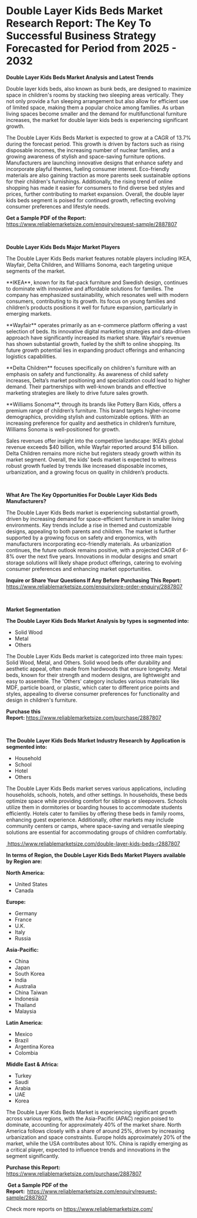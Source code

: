 <p><h1>Double Layer Kids Beds Market Research Report: The Key To Successful Business Strategy Forecasted for Period from 2025 - 2032</h1></p><p><strong>Double Layer Kids Beds Market Analysis and Latest Trends</strong></p>
<p><p>Double layer kids beds, also known as bunk beds, are designed to maximize space in children's rooms by stacking two sleeping areas vertically. They not only provide a fun sleeping arrangement but also allow for efficient use of limited space, making them a popular choice among families. As urban living spaces become smaller and the demand for multifunctional furniture increases, the market for double layer kids beds is experiencing significant growth.</p><p>The Double Layer Kids Beds Market is expected to grow at a CAGR of 13.7% during the forecast period. This growth is driven by factors such as rising disposable incomes, the increasing number of nuclear families, and a growing awareness of stylish and space-saving furniture options. Manufacturers are launching innovative designs that enhance safety and incorporate playful themes, fueling consumer interest. Eco-friendly materials are also gaining traction as more parents seek sustainable options for their children's furnishings. Additionally, the rising trend of online shopping has made it easier for consumers to find diverse bed styles and prices, further contributing to market expansion. Overall, the double layer kids beds segment is poised for continued growth, reflecting evolving consumer preferences and lifestyle needs.</p></p>
<p><strong>Get a Sample PDF of the Report:&nbsp;</strong> <a href="https://www.reliablemarketsize.com/enquiry/request-sample/2887807?utm_campaign=3178&utm_medium=2&utm_source=Github&utm_content=ia&utm_term=14032025&utm_id=double-layer-kids-beds">https://www.reliablemarketsize.com/enquiry/request-sample/2887807</a></p>
<p>&nbsp;</p>
<p><strong>Double Layer Kids Beds Major Market Players</strong></p>
<p><p>The Double Layer Kids Beds market features notable players including IKEA, Wayfair, Delta Children, and Williams Sonoma, each targeting unique segments of the market. </p><p>**IKEA**, known for its flat-pack furniture and Swedish design, continues to dominate with innovative and affordable solutions for families. The company has emphasized sustainability, which resonates well with modern consumers, contributing to its growth. Its focus on young families and children’s products positions it well for future expansion, particularly in emerging markets.</p><p>**Wayfair** operates primarily as an e-commerce platform offering a vast selection of beds. Its innovative digital marketing strategies and data-driven approach have significantly increased its market share. Wayfair's revenue has shown substantial growth, fueled by the shift to online shopping. Its future growth potential lies in expanding product offerings and enhancing logistics capabilities.</p><p>**Delta Children** focuses specifically on children's furniture with an emphasis on safety and functionality. As awareness of child safety increases, Delta’s market positioning and specialization could lead to higher demand. Their partnerships with well-known brands and effective marketing strategies are likely to drive future sales growth.</p><p>**Williams Sonoma**, through its brands like Pottery Barn Kids, offers a premium range of children’s furniture. This brand targets higher-income demographics, providing stylish and customizable options. With an increasing preference for quality and aesthetics in children’s furniture, Williams Sonoma is well-positioned for growth.</p><p>Sales revenues offer insight into the competitive landscape: IKEA’s global revenue exceeds $40 billion, while Wayfair reported around $14 billion. Delta Children remains more niche but registers steady growth within its market segment. Overall, the kids' beds market is expected to witness robust growth fueled by trends like increased disposable incomes, urbanization, and a growing focus on quality in children’s products.</p></p>
<p>&nbsp;</p>
<p><strong>What Are The Key Opportunities For Double Layer Kids Beds Manufacturers?</strong></p>
<p><p>The Double Layer Kids Beds market is experiencing substantial growth, driven by increasing demand for space-efficient furniture in smaller living environments. Key trends include a rise in themed and customizable designs, appealing to both parents and children. The market is further supported by a growing focus on safety and ergonomics, with manufacturers incorporating eco-friendly materials. As urbanization continues, the future outlook remains positive, with a projected CAGR of 6-8% over the next five years. Innovations in modular designs and smart storage solutions will likely shape product offerings, catering to evolving consumer preferences and enhancing market opportunities.</p></p>
<p><strong>Inquire or Share Your Questions If Any Before Purchasing This Report:</strong> <a href="https://www.reliablemarketsize.com/enquiry/pre-order-enquiry/2887807?utm_campaign=3178&utm_medium=2&utm_source=Github&utm_content=ia&utm_term=14032025&utm_id=double-layer-kids-beds">https://www.reliablemarketsize.com/enquiry/pre-order-enquiry/2887807</a></p>
<p>&nbsp;</p>
<p><strong>Market Segmentation</strong></p>
<p><strong>The Double Layer Kids Beds Market Analysis by types is segmented into:</strong></p>
<p><ul><li>Solid Wood</li><li>Metal</li><li>Others</li></ul></p>
<p><p>The Double Layer Kids Beds market is categorized into three main types: Solid Wood, Metal, and Others. Solid wood beds offer durability and aesthetic appeal, often made from hardwoods that ensure longevity. Metal beds, known for their strength and modern designs, are lightweight and easy to assemble. The 'Others' category includes various materials like MDF, particle board, or plastic, which cater to different price points and styles, appealing to diverse consumer preferences for functionality and design in children's furniture.</p></p>
<p><strong>Purchase this Report:&nbsp;</strong><a href="https://www.reliablemarketsize.com/purchase/2887807?utm_campaign=3178&utm_medium=2&utm_source=Github&utm_content=ia&utm_term=14032025&utm_id=double-layer-kids-beds">https://www.reliablemarketsize.com/purchase/2887807</a></p>
<p>&nbsp;</p>
<p><strong>The Double Layer Kids Beds Market Industry Research by Application is segmented into:</strong></p>
<p><ul><li>Household</li><li>School</li><li>Hotel</li><li>Others</li></ul></p>
<p><p>The Double Layer Kids Beds market serves various applications, including households, schools, hotels, and other settings. In households, these beds optimize space while providing comfort for siblings or sleepovers. Schools utilize them in dormitories or boarding houses to accommodate students efficiently. Hotels cater to families by offering these beds in family rooms, enhancing guest experience. Additionally, other markets may include community centers or camps, where space-saving and versatile sleeping solutions are essential for accommodating groups of children comfortably.</p></p>
<p><a href="https://www.reliablemarketsize.com/double-layer-kids-beds-r2887807?utm_campaign=3178&utm_medium=2&utm_source=Github&utm_content=ia&utm_term=14032025&utm_id=double-layer-kids-beds">&nbsp;https://www.reliablemarketsize.com/double-layer-kids-beds-r2887807</a></p>
<p><strong>In terms of Region, the Double Layer Kids Beds Market Players available by Region are:</strong></p>
<p>
    <p> <strong> North America: </strong>
        <ul>
            <li>United States</li>
            <li>Canada</li>
        </ul>
        </p> 
    <p> <strong> Europe: </strong>
        <ul>
            <li>Germany</li>
            <li>France</li>
            <li>U.K.</li>
            <li>Italy</li>
            <li>Russia</li>
        </ul>
        </p> 
    <p> <strong> Asia-Pacific: </strong>
        <ul>
            <li>China</li>
            <li>Japan</li>
            <li>South Korea</li>
            <li>India</li>
            <li>Australia</li>
            <li>China Taiwan</li>
            <li>Indonesia</li>
            <li>Thailand</li>
            <li>Malaysia</li>
        </ul>
        </p> 
    <p> <strong> Latin America: </strong>
        <ul>
            <li>Mexico</li>
            <li>Brazil</li>
            <li>Argentina Korea</li>
            <li>Colombia</li>
        </ul>
        </p> 
    <p> <strong> Middle East & Africa: </strong>
        <ul>
            <li>Turkey</li>
            <li>Saudi</li>
            <li>Arabia</li>
            <li>UAE</li>
            <li>Korea</li>
        </ul>
    </p>
    </p>
<p><p>The Double Layer Kids Beds Market is experiencing significant growth across various regions, with the Asia-Pacific (APAC) region poised to dominate, accounting for approximately 40% of the market share. North America follows closely with a share of around 25%, driven by increasing urbanization and space constraints. Europe holds approximately 20% of the market, while the USA contributes about 10%. China is rapidly emerging as a critical player, expected to influence trends and innovations in the segment significantly.</p></p>
<p><strong>Purchase this Report: </strong><a href="https://www.reliablemarketsize.com/purchase/2887807?utm_campaign=3178&utm_medium=2&utm_source=Github&utm_content=ia&utm_term=14032025&utm_id=double-layer-kids-beds">https://www.reliablemarketsize.com/purchase/2887807</a></p>
<p>&nbsp;<strong>Get a Sample PDF of the Report:&nbsp;&nbsp;</strong><a href="https://www.reliablemarketsize.com/enquiry/request-sample/2887807?utm_campaign=3178&utm_medium=2&utm_source=Github&utm_content=ia&utm_term=14032025&utm_id=double-layer-kids-beds">https://www.reliablemarketsize.com/enquiry/request-sample/2887807</a></p>
<p><strong></strong></p>
<p>Check more reports on <a href="https://www.reliablemarketsize.com/?utm_campaign=3178&utm_medium=2&utm_source=Github&utm_content=ia&utm_term=14032025&utm_id=double-layer-kids-beds">https://www.reliablemarketsize.com/</a></p>